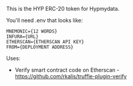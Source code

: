 This is the HYP ERC-20 token for Hypmydata.

You'll need .env that looks like:

```
MNEMONIC={12 WORDS}
INFURA={URL}
ETHERSCAN={ETHERSCAN API KEY}
FROM={DEPLOYMENT ADDRESS}
```

Uses:

* Verify smart contract code on Etherscan - https://github.com/rkalis/truffle-plugin-verify